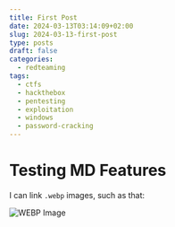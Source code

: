 ```yaml
---
title: First Post
date: 2024-03-13T03:14:09+02:00
slug: 2024-03-13-first-post
type: posts
draft: false
categories:
  - redteaming
tags:
  - ctfs
  - hackthebox
  - pentesting
  - exploitation
  - windows
  - password-cracking
---
```


# Testing MD Features

I can link `.webp` images, such as that:

![WEBP Image](test-image.webp)



